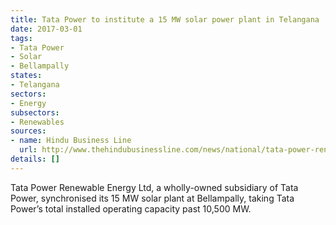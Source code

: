 ```yaml
---
title: Tata Power to institute a 15 MW solar power plant in Telangana
date: 2017-03-01
tags:
- Tata Power
- Solar
- Bellampally
states:
- Telangana
sectors:
- Energy
subsectors:
- Renewables
sources:
- name: Hindu Business Line
  url: http://www.thehindubusinessline.com/news/national/tata-power-renewable-commissions-15-mw-solar-plant-in-telangana/article9557382.ece
details: []
---
```


Tata Power Renewable Energy Ltd, a wholly-owned subsidiary of Tata Power, synchronised its 15 MW solar plant at Bellampally, taking Tata Power’s total installed operating capacity past 10,500 MW.
